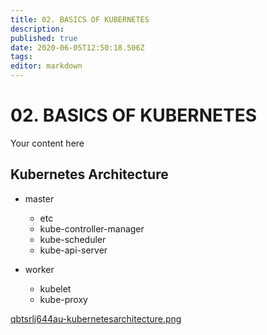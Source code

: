 ```yaml
---
title: 02. BASICS OF KUBERNETES
description: 
published: true
date: 2020-06-05T12:50:18.506Z
tags: 
editor: markdown
---
```


# 02. BASICS OF KUBERNETES
Your content here

## Kubernetes Architecture


+ master
	+ etc
	+ kube-controller-manager
	+ kube-scheduler
	+ kube-api-server

+ worker
	+ kubelet
	+ kube-proxy


[qbtsrlj644au-kubernetesarchitecture.png](/cka/qbtsrlj644au-kubernetesarchitecture.png)

